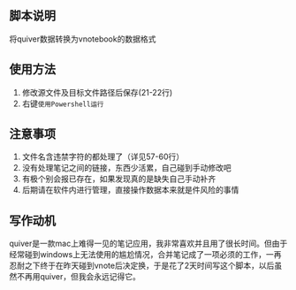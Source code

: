 ## 脚本说明
将quiver数据转换为vnotebook的数据格式

## 使用方法
1. 修改源文件及目标文件路径后保存(21-22行)
2. 右键`使用Powershell运行`

## 注意事项
1. 文件名含违禁字符的都处理了（详见57-60行）
2. 没有处理笔记之间的链接，东西少活累，自己碰到手动修改吧
3. 有极个别会报已存在，如果发现真的是缺失自己手动补齐
4. 后期请在软件内进行管理，直接操作数据本来就是件风险的事情

## 写作动机
quiver是一款mac上难得一见的笔记应用，我非常喜欢并且用了很长时间。但由于经常碰到windows上无法使用的尴尬情况，合并笔记成了一项必须的工作，一再忍耐之下终于在昨天碰到vnote后决定换，于是花了2天时间写这个脚本，以后虽然不再用quiver，但我会永远记得它。
